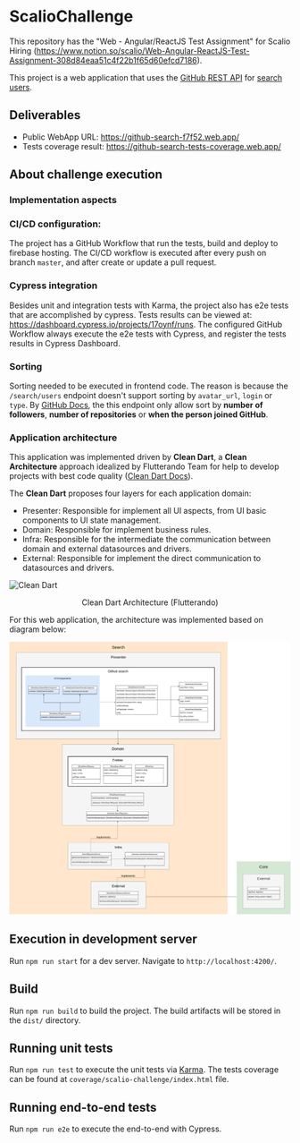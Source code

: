 # ScalioChallenge

This repository has the "Web - Angular/ReactJS Test Assignment" for Scalio Hiring (https://www.notion.so/scalio/Web-Angular-ReactJS-Test-Assignment-308d84eaa51c4f22b1f65d60efcd7186).

This project is a web application that uses the [GitHub REST API](https://docs.github.com/en/rest) for [search users](https://docs.github.com/en/rest/users/users).


## Deliverables

- Public WebApp URL: https://github-search-f7f52.web.app/
- Tests coverage result: https://github-search-tests-coverage.web.app/


## About challenge execution

### Implementation aspects

### CI/CD configuration:

The project has a GitHub Workflow that run the tests, build and deploy to firebase hosting. The CI/CD workflow is executed after every push on branch `master`, and after create or update a pull request. 

### Cypress integration

Besides unit and integration tests with Karma, the project also has e2e tests that are accomplished by cypress. Tests results can be viewed at: https://dashboard.cypress.io/projects/17oynf/runs. The configured GitHub Workflow always execute the e2e tests with Cypress, and register the tests results in Cypress Dashboard.

### Sorting

Sorting needed to be executed in frontend code. The reason is because the `/search/users` endpoint doesn't support sorting by `avatar_url`, `login` or `type`. By [GitHub Docs](https://docs.github.com/pt/rest/search#search-users), the this endpoint only allow sort by **number of followers**, **number of repositories** or **when the person joined GitHub**.
   

### Application architecture

This application was implemented driven by **Clean Dart**, a **Clean Architecture** approach idealized by Flutterando Team for help to develop projects with best code quality ([Clean Dart Docs](https://github.com/Flutterando/Clean-Dart)).

The **Clean Dart** proposes four layers for each application domain:
- Presenter: Responsible for implement all UI aspects, from UI basic components to UI state management.
- Domain: Responsible for implement business rules.
- Infra: Responsible for the intermediate the communication between domain and external datasources and drivers.
- External: Responsible for implement the direct communication to datasources and drivers.

![Clean Dart](https://github.com/Flutterando/Clean-Dart/raw/master/imgs/img1.png)
<center>Clean Dart Architecture (Flutterando)</center>


For this web application, the architecture was implemented based on diagram below:

![Application Architecture](./docs/images/application-architecture.png)


## Execution in development server

Run `npm run start` for a dev server. Navigate to `http://localhost:4200/`.

## Build

Run `npm run build` to build the project. The build artifacts will be stored in the `dist/` directory.

## Running unit tests

Run `npm run test` to execute the unit tests via [Karma](https://karma-runner.github.io). The tests coverage can be found at `coverage/scalio-challenge/index.html` file.



## Running end-to-end tests

Run `npm run e2e` to execute the end-to-end with Cypress.
